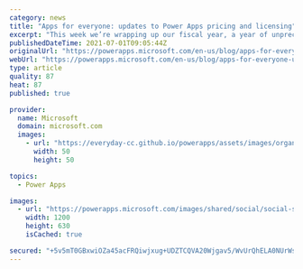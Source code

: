 ```yaml
---
category: news
title: "Apps for everyone: updates to Power Apps pricing and licensing"
excerpt: "This week we’re wrapping up our fiscal year, a year of unprecedented growth for Power Apps. It’s a good moment to reflect on how far we’ve come together as a community and what it means to take the low code movement to the next, even larger scale. Today we announced on the official Microsoft Licensing"
publishedDateTime: 2021-07-01T09:05:44Z
originalUrl: "https://powerapps.microsoft.com/en-us/blog/apps-for-everyone-updates-to-power-apps-pricing-and-licensing/"
webUrl: "https://powerapps.microsoft.com/en-us/blog/apps-for-everyone-updates-to-power-apps-pricing-and-licensing/"
type: article
quality: 87
heat: 87
published: true

provider:
  name: Microsoft
  domain: microsoft.com
  images:
    - url: "https://everyday-cc.github.io/powerapps/assets/images/organizations/microsoft.com-50x50.jpg"
      width: 50
      height: 50

topics:
  - Power Apps

images:
  - url: "https://powerapps.microsoft.com/images/shared/social/social-share-post-ignite.png"
    width: 1200
    height: 630
    isCached: true

secured: "+5v5mT0GBxwiOZa45acFRQiwjxug+UDZTCQVA20Wjgav5/WvUrQhELA0NUrWs82ouC8lBXfnCvaX9c7sqHkby51jJDzzeR1z6j368WV3gYC+zLhR7H2UyYbaadvVV/M+vGlEoysHzzxI8Sle2laCim7/Y5mfTBKwcrmk+sPEt2lSxz/oQa3yr8iS/8gxCUirfgeGHuXBalT3k6HWPnQLFPpG5e02npw7AXMj0tnhlS7PpsHZNMiyJ+Gq8Z2etRurvP2qV5BQmIrnG7cpRZL2Ohl6Fmm0UQVoXsiW7c1s76yePB6PnQtiVcySTAGNRr8q5gr+qhaIty4BQYKaV4R58I1dZp5B3bNxqmroPRf8hZ0=;nWj+/qY1g4i+lSCDbzFHIQ=="
---
```



